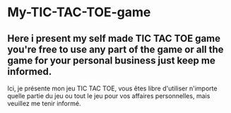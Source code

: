 # My-TIC-TAC-TOE-game
Here i present my self made TIC TAC TOE game you're free to use any part of the game or all the game for your personal business just keep me informed. 
----------------------------------------------------------
Ici, je présente mon jeu TIC TAC TOE, vous êtes libre d'utiliser n'importe quelle partie du jeu ou tout le jeu pour vos affaires personnelles, mais veuillez me tenir informé.
